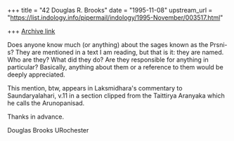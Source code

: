 +++
title = "42 Douglas R. Brooks"
date = "1995-11-08"
upstream_url = "https://list.indology.info/pipermail/indology/1995-November/003517.html"

+++
[Archive link](https://list.indology.info/pipermail/indology/1995-November/003517.html)

Does anyone know much (or anything)
about the sages known as the Prsni-s?
They are mentioned in a text I am reading,
but that is it: they are named.
Who are they? What did they do?
Are they responsible for anything in particular?
Basically, anything about them or a reference
to them would be deeply appreciated.

This mention, btw, appears in Laksmidhara's commentary
to Saundaryalahari, v.11 in a section clipped from
the Taittirya Aranyaka which he calls the Arunopanisad.

Thanks in advance.

Douglas Brooks
URochester





